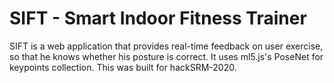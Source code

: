 # SIFT - Smart Indoor Fitness Trainer
SIFT is a web application that provides real-time feedback on user exercise, so that he knows whether his posture is correct. It uses ml5.js's PoseNet for keypoints collection. This was built for hackSRM-2020.
